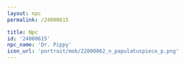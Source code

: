```yaml
---
layout: npc
permalink: /24000615

title: Npc
id: '24000615'
npc_name: 'Dr. Pippy'
icon_url: 'portrait/mob/22000062_n_papulatuspiece_p.png'
---
```

